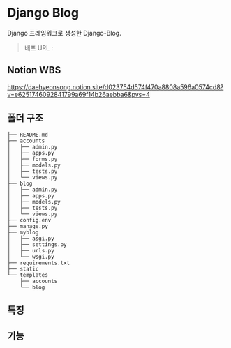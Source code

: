 # Django Blog

Django 프레임워크로 생성한 Django-Blog.


> 배포 URL :

## Notion WBS

https://daehyeonsong.notion.site/d023754d574f470a8808a596a0574cd8?v=e6251746092841799a69f14b26aebba6&pvs=4

## 폴더 구조

```
├── README.md
├── accounts
│   ├── admin.py
│   ├── apps.py
│   ├── forms.py
│   ├── models.py
│   ├── tests.py
│   └── views.py
├── blog
│   ├── admin.py
│   ├── apps.py
│   ├── models.py
│   ├── tests.py
│   └── views.py
├── config.env
├── manage.py
├── myblog
│   ├── asgi.py
│   ├── settings.py
│   ├── urls.py
│   └── wsgi.py
├── requirements.txt
├── static
└── templates
    ├── accounts
    └── blog

```

## 특징

## 기능


